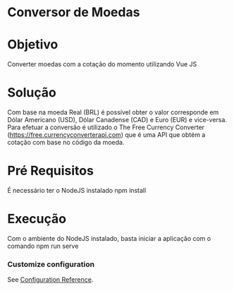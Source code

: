 # Conversor de Moedas

# Objetivo
Converter moedas com a cotação do momento utilizando Vue JS

# Solução 
Com base na moeda Real (BRL) é possível obter o valor corresponde em Dólar Americano (USD), Dólar Canadense (CAD) e Euro (EUR) e vice-versa. Para efetuar a conversão é utilizado o The Free Currency Converter (https://free.currencyconverterapi.com) que é uma API que obtém a cotação com base no código da moeda.

# Pré Requisitos

É necessário ter o NodeJS instalado npm install

# Execução

Com o ambiente do NodeJS instalado, basta iniciar a aplicação com o comando npm run serve


### Customize configuration
See [Configuration Reference](https://cli.vuejs.org/config/).
